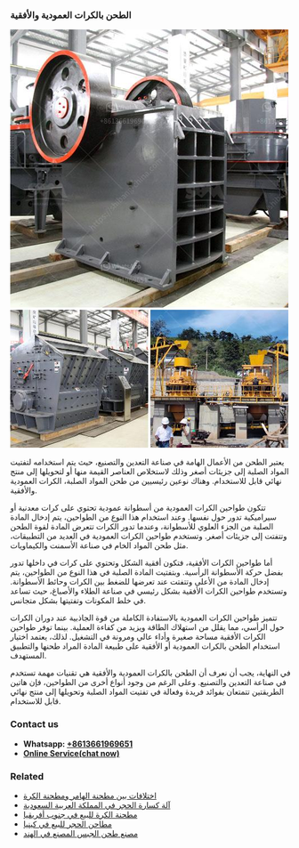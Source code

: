<h3>الطحن بالكرات العمودية والأفقية</h3><img src='1701850550.jpg' alt=''><p>يعتبر الطحن من الأعمال الهامة في صناعة التعدين والتصنيع، حيث يتم استخدامه لتفتيت المواد الصلبة إلى جزيئات أصغر وذلك لاستخلاص العناصر القيمة منها أو لتحويلها إلى منتج نهائي قابل للاستخدام. وهناك نوعين رئيسيين من طحن المواد الصلبة، الكرات العمودية والأفقية.</p><p>تتكون طواحين الكرات العمودية من أسطوانة عمودية تحتوي على كرات معدنية أو سيراميكية تدور حول نفسها. وعند استخدام هذا النوع من الطواحين، يتم إدخال المادة الصلبة من الجزء العلوي للأسطوانة، وعندما تدور الكرات تتعرض المادة لقوة الطحن وتتفتت إلى جزيئات أصغر. وتستخدم طواحين الكرات العمودية في العديد من التطبيقات، مثل طحن المواد الخام في صناعة الأسمنت والكيماويات.</p><p>أما طواحين الكرات الأفقية، فتكون أفقية الشكل وتحتوي على كرات في داخلها تدور بفضل حركة الأسطوانة الرأسية. وبتفتيت المادة الصلبة في هذا النوع من الطواحين، يتم إدخال المادة من الأعلى وتتفتت عند تعرضها للضغط بين الكرات وحائط الأسطوانة. وتستخدم طواحين الكرات الأفقية بشكل رئيسي في صناعة الطلاء والأصباغ، حيث تساعد في خلط المكونات وتفتيتها بشكل متجانس.</p><p>تتميز طواحين الكرات العمودية بالاستفادة الكاملة من قوة الجاذبية عند دوران الكرات حول الرأسي، مما يقلل من استهلاك الطاقة ويزيد من كفاءة العملية. بينما توفر طواحين الكرات الأفقية مساحة صغيرة وأداء عالي ومرونة في التشغيل. لذلك، يعتمد اختيار استخدام الطحن بالكرات العمودية أو الأفقية على طبيعة المادة المراد طحنها والتطبيق المستهدف.</p><p>في النهاية، يجب أن نعرف أن الطحن بالكرات العمودية والأفقية هي تقنيات مهمة تستخدم في صناعة التعدين والتصنيع. وعلى الرغم من وجود أنواع أخرى من الطواحين، فإن هاتين الطريقتين تتمتعان بفوائد فريدة وفعالة في تفتيت المواد الصلبة وتحويلها إلى منتج نهائي قابل للاستخدام.</p><h3>Contact us</h3><ul><li><strong>Whatsapp:&nbsp;<a href="https://wa.me/8613661969651">+8613661969651</a></strong></li><li><a href="https://swt.shibang-china.com/?git&amp;zhl&amp;الطحن بالكرات العمودية والأفقية"><strong>Online Service(chat now)</strong></a></li></ul><h3>Related</h3><ul><li><a href='اختلافات بين مطحنة الهامر ومطحنة الكرة.md'>اختلافات بين مطحنة الهامر ومطحنة الكرة</a></li><li><a href='آلة كسارة الحجر في المملكة العربية السعودية.md'>آلة كسارة الحجر في المملكة العربية السعودية</a></li><li><a href='مطحنة الكرة للبيع في جنوب أفريقيا.md'>مطحنة الكرة للبيع في جنوب أفريقيا</a></li><li><a href='مطاحن الحجر للبيع في كينيا.md'>مطاحن الحجر للبيع في كينيا</a></li><li><a href='مصنع طحن الجبس المصنع في الهند.md'>مصنع طحن الجبس المصنع في الهند</a></li></ul>